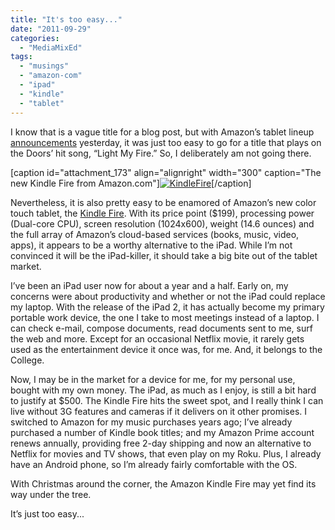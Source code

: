 ```yaml
---
title: "It's too easy..."
date: "2011-09-29"
categories: 
  - "MediaMixEd"
tags: 
  - "musings"
  - "amazon-com"
  - "ipad"
  - "kindle"
  - "tablet"
---
```


I know that is a vague title for a blog post, but with Amazon’s tablet lineup [announcements](http://phx.corporate-ir.net/phoenix.zhtml?c=176060&p=irol-newsArticle&ID=1610968&highlight=) yesterday, it was just too easy to go for a title that plays on the Doors’ hit song, “Light My Fire.” So, I deliberately am not going there.

\[caption id="attachment\_173" align="alignright" width="300" caption="The new Kindle Fire from Amazon.com"\][![](http://mediamixed.files.wordpress.com/2011/09/kindlefire.jpg?w=300 "KindleFire")](http://mediamixed.files.wordpress.com/2011/09/kindlefire.jpg)\[/caption\]

Nevertheless, it is also pretty easy to be enamored of Amazon’s new color touch tablet, the [Kindle Fire](http://amzn.com/B0051VVOB2). With its price point ($199), processing power (Dual-core CPU), screen resolution (1024x600), weight (14.6 ounces) and the full array of Amazon’s cloud-based services (books, music, video, apps), it appears to be a worthy alternative to the iPad. While I’m not convinced it will be the iPad-killer, it should take a big bite out of the tablet market.

I’ve been an iPad user now for about a year and a half. Early on, my concerns were about productivity and whether or not the iPad could replace my laptop. With the release of the iPad 2, it has actually become my primary portable work device, the one I take to most meetings instead of a laptop. I can check e-mail, compose documents, read documents sent to me, surf the web and more. Except for an occasional Netflix movie, it rarely gets used as the entertainment device it once was, for me. And, it belongs to the College.

Now, I may be in the market for a device for me, for my personal use, bought with my own money. The iPad, as much as I enjoy, is still a bit hard to justify at $500. The Kindle Fire hits the sweet spot, and I really think I can live without 3G features and cameras if it delivers on it other promises. I switched to Amazon for my music purchases years ago; I’ve already purchased a number of Kindle book titles; and my Amazon Prime account renews annually, providing free 2-day shipping and now an alternative to Netflix for movies and TV shows, that even play on my Roku. Plus, I already have an Android phone, so I’m already fairly comfortable with the OS.

With Christmas around the corner, the Amazon Kindle Fire may yet find its way under the tree.

It’s just too easy...
